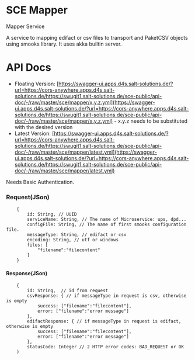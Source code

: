 SCE Mapper
==========

Mapper Service

A service to mapping edifact or csv files to transport and PaketCSV objects using smooks library.
It uses akka builtin server.

# API Docs
* Floating Version: [https://swagger-ui.apps.d4s.salt-solutions.de/?url=https://cors-anywhere.apps.d4s.salt-solutions.de/https://swugit1.salt-solutions.de/sce-public/api-doc/-/raw/master/sce/mapper/x.y.z.yml](https://swagger-ui.apps.d4s.salt-solutions.de/?url=https://cors-anywhere.apps.d4s.salt-solutions.de/https://swugit1.salt-solutions.de/sce-public/api-doc/-/raw/master/sce/mapper/x.y.z.yml) - x.y.z needs to be substituted with the desired version
* Latest Version: [https://swagger-ui.apps.d4s.salt-solutions.de/?url=https://cors-anywhere.apps.d4s.salt-solutions.de/https://swugit1.salt-solutions.de/sce-public/api-doc/-/raw/master/sce/mapper/latest.yml](https://swagger-ui.apps.d4s.salt-solutions.de/?url=https://cors-anywhere.apps.d4s.salt-solutions.de/https://swugit1.salt-solutions.de/sce-public/api-doc/-/raw/master/sce/mapper/latest.yml)

Needs Basic Authentication.

### Request(JSon)

        {
            id: String, // UUID
            serviceName: String, // The name of Microservice: ups, dpd...
            configFile: String, // The name of first smooks configuration file.
            messageType: String, // edifact or csv
            encoding: String, // utf or windows
            files: [
                "filename":"filecontent"
            ]
        }

#### Response(JSon)

        {
            id: String,  // id from request
            csvResponse: { // if messageType in request is csv, otherwise is empty
                success: ["filename":"filecontent"],
                error: ["filename":"error message"]
            },
            edifactResponse: { // if messageType in request is edifact, otherwise is empty
                success: ["filename":"filecontent"],
                error: ["filename":"error message"]
            },
            statusCode: Integer // 2 HTTP error codes: BAD_REQUEST or OK
        )


